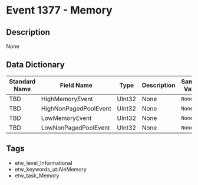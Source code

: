 # Event 1377 - Memory

## Description
None

## Data Dictionary
|Standard Name|Field Name|Type|Description|Sample Value|
|---|---|---|---|---|
|TBD|HighMemoryEvent|UInt32|None|`None`|
|TBD|HighNonPagedPoolEvent|UInt32|None|`None`|
|TBD|LowMemoryEvent|UInt32|None|`None`|
|TBD|LowNonPagedPoolEvent|UInt32|None|`None`|

## Tags
* etw_level_Informational
* etw_keywords_ut:AleMemory
* etw_task_Memory